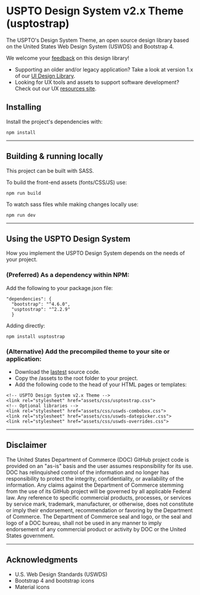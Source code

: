 # USPTO Design System v2.x Theme (usptostrap)
The USPTO's Design System Theme, an open source design library based on the United States Web Design System (USWDS) and Bootstrap 4.

We welcome your [feedback](https://github.com/USPTO/USPTO-DS-Theme/issues) on this design library!

- Supporting an older and/or legacy application? Take a look at version 1.x of our [UI Design Library](https://github.com/USPTO/designpatterns).
- Looking for UX tools and assets to support software development? Check out our UX [resources site](https://github.com/USPTO/USPTO-DS-for-Designers).

## Installing
Install the project's dependencies with:
```
npm install

```
----

## Building & running locally
This project can be built with SASS.

To build the front-end assets (fonts/CSS/JS) use:
```
npm run build
```

To watch sass files while making changes locally use:
```
npm run dev
```
----

## Using the USPTO Design System

How you implement the USPTO Design System depends on the needs of your project.

### (Preferred) As a dependency within NPM:
Add the following to your package.json file:
```
"dependencies": {
  "bootstrap": "^4.6.0",
  "usptostrap": "^2.2.9"
  }
```
Adding directly:
```
npm install usptostrap
```

### (Alternative) Add the precompiled theme to your site or application:

- Download the [lastest](https://github.com/USPTO/USPTO-DS-Theme/archive/master.zip) source code.
- Copy the /assets to the root folder to your project.
- Add the following code to the head of your HTML pages or templates:

```
<!-- USPTO Design System v2.x Theme -->
<link rel="stylesheet" href="assets/css/usptostrap.css">
<!-- Optional libraries -->
<link rel="stylesheet" href="assets/css/uswds-combobox.css">
<link rel="stylesheet" href="assets/css/uswds-datepicker.css">
<link rel="stylesheet" href="assets/css/uswds-overrides.css">
```

----

## Disclaimer

The United States Department of Commerce (DOC) GitHub project code is provided on an "as-is" basis and the user assumes responsibility for its use. DOC has relinquished control of the information and no longer has responsibility to protect the integrity, confidentiality, or availability of the information. Any claims against the Department of Commerce stemming from the use of its GitHub project will be governed by all applicable Federal law. Any reference to specific commercial products, processes, or services by service mark, trademark, manufacturer, or otherwise, does not constitute or imply their endorsement, recommendation or favoring by the Department of Commerce. The Department of Commerce seal and logo, or the seal and logo of a DOC bureau, shall not be used in any manner to imply endorsement of any commercial product or activity by DOC or the United States government.

----

## Acknowledgments

* U.S. Web Design Standards (USWDS)
* Bootstrap 4 and bootstrap icons
* Material icons
